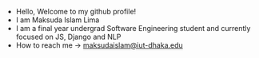 * Hello, Welcome to my github profile!
* I am Maksuda Islam Lima
* I am a final year undergrad Software Engineering student and currently focused on JS, Django and NLP
* How to reach me -> maksudaislam@iut-dhaka.edu


<!--
**kima063/kima063** is a ✨ _special_ ✨ repository because its `README.md` (this file) appears on your GitHub profile.

Here are some ideas to get you started:

- 🔭 I’m currently working on ...
- 🌱 I’m currently learning ...
- 👯 I’m looking to collaborate on ...
- 🤔 I’m looking for help with ...
- 💬 Ask me about ...
- 📫 How to reach me: ...
- 😄 Pronouns: ...
- ⚡ Fun fact: ...
-->
